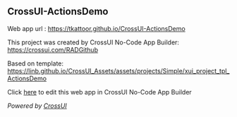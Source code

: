 ## CrossUI-ActionsDemo
Web app url : https://tkattoor.github.io/CrossUI-ActionsDemo

This project was created by CrossUI No-Code App Builder: https://crossui.com/RADGithub

Based on template: https://linb.github.io/CrossUI_Assets/assets/projects/Simple/xui_project_tpl_ActionsDemo

Click [here](https://crossui.com/RADGithub/#!from=github&owner=tkattoor&repo=CrossUI-ActionsDemo) to edit this web app in CrossUI No-Code App Builder

<i>Powered by [CrossUI](https://crossui.com)</i>
